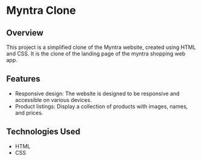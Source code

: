 # Myntra Clone

## Overview
This project is a simplified clone of the Myntra website, created using HTML and CSS. It is the clone of the landing page of the myntra shopping web app.

## Features
- Responsive design: The website is designed to be responsive and accessible on various devices.
- Product listings: Display a collection of products with images, names, and prices.

## Technologies Used
- HTML
- CSS
